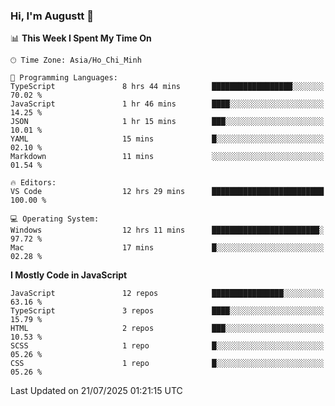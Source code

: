 ### Hi, I'm Augustt 👋

<!--START_SECTION:waka-->
📊 **This Week I Spent My Time On** 

```text
🕑︎ Time Zone: Asia/Ho_Chi_Minh

💬 Programming Languages: 
TypeScript               8 hrs 44 mins       ██████████████████░░░░░░░   70.02 % 
JavaScript               1 hr 46 mins        ████░░░░░░░░░░░░░░░░░░░░░   14.25 % 
JSON                     1 hr 15 mins        ███░░░░░░░░░░░░░░░░░░░░░░   10.01 % 
YAML                     15 mins             █░░░░░░░░░░░░░░░░░░░░░░░░   02.10 % 
Markdown                 11 mins             ░░░░░░░░░░░░░░░░░░░░░░░░░   01.54 % 

🔥 Editors: 
VS Code                  12 hrs 29 mins      █████████████████████████   100.00 % 

💻 Operating System: 
Windows                  12 hrs 11 mins      ████████████████████████░   97.72 % 
Mac                      17 mins             █░░░░░░░░░░░░░░░░░░░░░░░░   02.28 % 
```

**I Mostly Code in JavaScript** 

```text
JavaScript               12 repos            ████████████████░░░░░░░░░   63.16 % 
TypeScript               3 repos             ████░░░░░░░░░░░░░░░░░░░░░   15.79 % 
HTML                     2 repos             ███░░░░░░░░░░░░░░░░░░░░░░   10.53 % 
SCSS                     1 repo              █░░░░░░░░░░░░░░░░░░░░░░░░   05.26 % 
CSS                      1 repo              █░░░░░░░░░░░░░░░░░░░░░░░░   05.26 % 
```




 Last Updated on 21/07/2025 01:21:15 UTC
<!--END_SECTION:waka-->

